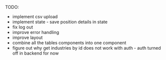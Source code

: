 TODO:

- implement csv upload
- implement state - save position details in state
- fix log out
- improve error handling
- improve layout
- combine all the tables components into one component
- figure out why get industries by id does not work with auth - auth turned off in backend for now
